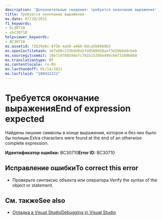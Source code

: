 ```yaml
---
description: 'Дополнительные сведения: требуется окончание выражения'
title: Требуется окончание выражения
ms.date: 07/20/2015
f1_keywords:
- bc30710
- vbc30710
helpviewer_keywords:
- BC30710
ms.assetid: 72b29abc-675b-4a68-a466-0dca5b09b9b3
ms.openlocfilehash: 167e00c215b9d9a5fdd580450aef3d20bb4dcbeb
ms.sourcegitcommit: 10e719780594efc781b15295e499c66f316068b8
ms.translationtype: MT
ms.contentlocale: ru-RU
ms.lasthandoff: 02/14/2021
ms.locfileid: "100432222"
---
```

# <a name="end-of-expression-expected"></a><span data-ttu-id="04497-103">Требуется окончание выражения</span><span class="sxs-lookup"><span data-stu-id="04497-103">End of expression expected</span></span>

<span data-ttu-id="04497-104">Найдены лишние символы в конце выражения, которое и без них было бы полным.</span><span class="sxs-lookup"><span data-stu-id="04497-104">Extra characters were found at the end of an otherwise complete expression.</span></span>  
  
 <span data-ttu-id="04497-105">**Идентификатор ошибки:** BC30710</span><span class="sxs-lookup"><span data-stu-id="04497-105">**Error ID:** BC30710</span></span>  
  
## <a name="to-correct-this-error"></a><span data-ttu-id="04497-106">Исправление ошибки</span><span class="sxs-lookup"><span data-stu-id="04497-106">To correct this error</span></span>  
  
- <span data-ttu-id="04497-107">Проверьте синтаксис объекта или оператора.</span><span class="sxs-lookup"><span data-stu-id="04497-107">Verify the syntax of the object or statement.</span></span>  
  
## <a name="see-also"></a><span data-ttu-id="04497-108">См. также</span><span class="sxs-lookup"><span data-stu-id="04497-108">See also</span></span>

- [<span data-ttu-id="04497-109">Отладка в Visual Studio</span><span class="sxs-lookup"><span data-stu-id="04497-109">Debugging in Visual Studio</span></span>](/visualstudio/debugger/debugger-feature-tour)
